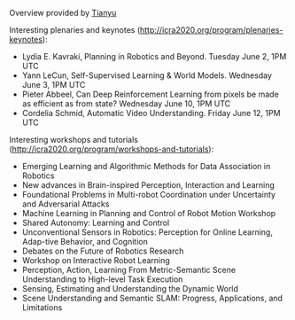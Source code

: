 Overview provided by [Tianyu](https://tianyudwang.github.io/)

Interesting plenaries and keynotes (http://icra2020.org/program/plenaries-keynotes):
- Lydia E. Kavraki, Planning in Robotics and Beyond. Tuesday June 2, 1PM UTC
- Yann LeCun, Self-Supervised Learning & World Models. Wednesday June 3, 1PM UTC
- Pieter Abbeel, Can Deep Reinforcement Learning from pixels be made as efficient as from state? Wednesday June 10, 1PM UTC
- Cordelia Schmid, Automatic Video Understanding. Friday June 12, 1PM UTC

Interesting workshops and tutorials (http://icra2020.org/program/workshops-and-tutorials):
- Emerging Learning and Algorithmic Methods for Data Association in Robotics
- New advances in Brain-inspired Perception, Interaction and Learning
- Foundational Problems in Multi-robot Coordination under Uncertainty and Adversarial Attacks
- Machine Learning in Planning and Control of Robot Motion Workshop
- Shared Autonomy: Learning and Control
- Unconventional Sensors in Robotics: Perception for Online Learning, Adap-tive Behavior, and Cognition
- Debates on the Future of Robotics Research 
- Workshop on Interactive Robot Learning
- Perception, Action, Learning From Metric-Semantic Scene Understanding to High-level Task Execution
- Sensing, Estimating and Understanding the Dynamic World 
- Scene Understanding and Semantic SLAM: Progress, Applications, and Limitations
